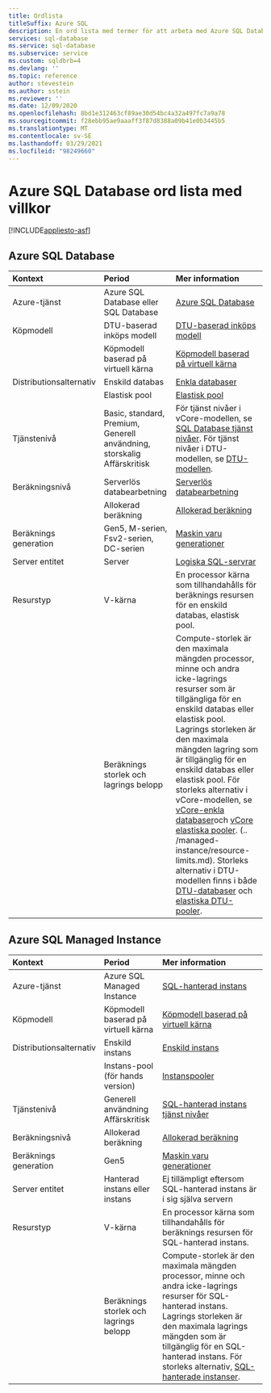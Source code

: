 ```yaml
---
title: Ordlista
titleSuffix: Azure SQL
description: En ord lista med termer för att arbeta med Azure SQL Database, Azure SQL-hanterad instans och SQL på virtuella Azure-datorer.
services: sql-database
ms.service: sql-database
ms.subservice: service
ms.custom: sqldbrb=4
ms.devlang: ''
ms.topic: reference
author: stevestein
ms.author: sstein
ms.reviewer: ''
ms.date: 12/09/2020
ms.openlocfilehash: 8bd1e312463cf89ae30d54bc4a32a497fc7a9a78
ms.sourcegitcommit: f28ebb95ae9aaaff3f87d8388a09b41e0b3445b5
ms.translationtype: MT
ms.contentlocale: sv-SE
ms.lasthandoff: 03/29/2021
ms.locfileid: "98249660"
---
```

# <a name="azure-sql-database-glossary-of-terms"></a>Azure SQL Database ord lista med villkor
[!INCLUDE[appliesto-asf](includes/appliesto-asf.md)]

## <a name="azure-sql-database"></a>Azure SQL Database

|Kontext|Period|Mer information|
|:---|:---|:---|
|Azure-tjänst|Azure SQL Database eller SQL Database|[Azure SQL Database](database/sql-database-paas-overview.md)|
|Köpmodell|DTU-baserad inköps modell|[DTU-baserad inköps modell](database/service-tiers-dtu.md)|
||Köpmodell baserad på virtuell kärna|[Köpmodell baserad på virtuell kärna](database/service-tiers-vcore.md)|
|Distributionsalternativ |Enskild databas|[Enkla databaser](database/single-database-overview.md)|
||Elastisk pool|[Elastisk pool](database/elastic-pool-overview.md)|
|Tjänstenivå|Basic, standard, Premium, Generell användning, storskalig Affärskritisk|För tjänst nivåer i vCore-modellen, se [SQL Database tjänst nivåer](database/service-tiers-vcore.md#service-tiers). För tjänst nivåer i DTU-modellen, se [DTU-modellen](database/service-tiers-dtu.md#compare-the-dtu-based-service-tiers).|
|Beräkningsnivå|Serverlös databearbetning|[Serverlös databearbetning](database/service-tiers-vcore.md#compute-tiers)
||Allokerad beräkning|[Allokerad beräkning](database/service-tiers-vcore.md#compute-tiers)
|Beräknings generation|Gen5, M-serien, Fsv2-serien, DC-serien|[Maskin varu generationer](database/service-tiers-vcore.md#hardware-generations)
|Server entitet| Server |[Logiska SQL-servrar](database/logical-servers.md)|
|Resurstyp|V-kärna|En processor kärna som tillhandahålls för beräknings resursen för en enskild databas, elastisk pool. |
||Beräknings storlek och lagrings belopp|Compute-storlek är den maximala mängden processor, minne och andra icke-lagrings resurser som är tillgängliga för en enskild databas eller elastisk pool.  Lagrings storleken är den maximala mängden lagring som är tillgänglig för en enskild databas eller elastisk pool. För storleks alternativ i vCore-modellen, se [vCore-enkla databaser](database/resource-limits-vcore-single-databases.md)och [vCore elastiska pooler](database/resource-limits-vcore-elastic-pools.md).  (.. /managed-instance/resource-limits.md).  Storleks alternativ i DTU-modellen finns i både [DTU-databaser](database/resource-limits-dtu-single-databases.md) och [elastiska DTU-pooler](database/resource-limits-dtu-elastic-pools.md).

## <a name="azure-sql-managed-instance"></a>Azure SQL Managed Instance

|Kontext|Period|Mer information|
|:---|:---|:---|
|Azure-tjänst|Azure SQL Managed Instance|[SQL-hanterad instans](managed-instance/sql-managed-instance-paas-overview.md)|
|Köpmodell|Köpmodell baserad på virtuell kärna|[Köpmodell baserad på virtuell kärna](database/service-tiers-vcore.md)|
|Distributionsalternativ |Enskild instans|[Enskild instans](managed-instance/sql-managed-instance-paas-overview.md)|
||Instans-pool (för hands version)|[Instanspooler](managed-instance/instance-pools-overview.md)|
|Tjänstenivå|Generell användning Affärskritisk|[SQL-hanterad instans tjänst nivåer](managed-instance/sql-managed-instance-paas-overview.md#service-tiers)|
|Beräkningsnivå|Allokerad beräkning|[Allokerad beräkning](database/service-tiers-vcore.md#compute-tiers)|
|Beräknings generation|Gen5|[Maskin varu generationer](database/service-tiers-vcore.md#hardware-generations)
|Server entitet|Hanterad instans eller instans| Ej tillämpligt eftersom SQL-hanterad instans är i sig själva servern |
|Resurstyp|V-kärna|En processor kärna som tillhandahålls för beräknings resursen för SQL-hanterad instans.|
||Beräknings storlek och lagrings belopp|Compute-storlek är den maximala mängden processor, minne och andra icke-lagrings resurser för SQL-hanterad instans.  Lagrings storleken är den maximala lagrings mängden som är tillgänglig för en SQL-hanterad instans.  För storleks alternativ, [SQL-hanterade instanser](managed-instance/resource-limits.md). |
